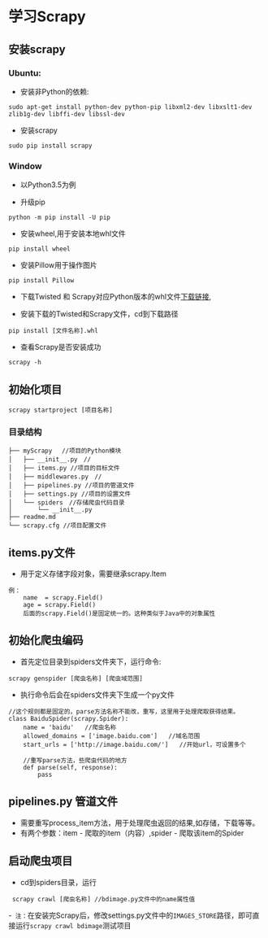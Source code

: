 # 学习Scrapy

## 安装scrapy
### Ubuntu:
- 安装非Python的依赖:
 ```
 sudo apt-get install python-dev python-pip libxml2-dev libxslt1-dev zlib1g-dev libffi-dev libssl-dev
 ```
- 安装scrapy
```
sudo pip install scrapy
```

### Window

- 以Python3.5为例

+ 升级pip
```shell
python -m pip install -U pip
```
+ 安装wheel,用于安装本地whl文件
```shell
pip install wheel
```
+ 安装Pillow用于操作图片
```shell
pip install Pillow
```
+ 下载Twisted 和  Scrapy对应Python版本的whl文件[下载链接](https://www.lfd.uci.edu/~gohlke/pythonlibs/),

+ 安装下载的Twisted和Scrapy文件，cd到下载路径
```
pip install [文件名称].whl
```
+ 查看Scrapy是否安装成功
```
scrapy -h
```

## 初始化项目
```shell
scrapy startproject [项目名称]
```
### 目录结构

```
├── myScrapy 　//项目的Python模块
│   ├── __init__.py　//
│   ├── items.py //项目的目标文件
│   ├── middlewares.py　//
│   ├── pipelines.py //项目的管道文件
│   ├── settings.py //项目的设置文件
│   └── spiders　//存储爬虫代码目录
│       └── __init__.py
├── readme.md
└── scrapy.cfg //项目配置文件
```

## items.py文件

- 用于定义存储字段对象，需要继承scrapy.Item

```
例：
    name  = scrapy.Field()
    age = scrapy.Field()
    后面的scrapy.Field()是固定统一的。这种类似于Java中的对象属性
```

## 初始化爬虫编码

 - 首先定位目录到spiders文件夹下，运行命令:

 ```shell
 scrapy genspider [爬虫名称] [爬虫域范围]
 ```

- 执行命令后会在spiders文件夹下生成一个py文件

```shell
//这个规则都是固定的，parse方法名称不能改，重写，这里用于处理爬取获得结果。
class BaiduSpider(scrapy.Spider):
    name = 'baidu'   //爬虫名称
    allowed_domains = ['image.baidu.com']   //域名范围
    start_urls = ['http://image.baidu.com/']   //开始url，可设置多个

    //重写parse方法，些爬虫代码的地方
    def parse(self, response):
        pass
```

## pipelines.py 管道文件

- 需要重写process_item方法，用于处理爬虫返回的结果,如存储，下载等等。   
- 有两个参数：item - 爬取的item（内容）,spider - 爬取该item的Spider

## 启动爬虫项目
- cd到spiders目录，运行
```
 scrapy crawl [爬虫名称] //bdimage.py文件中的name属性值
 ```

-` 注：`在安装完Scrapy后，修改settings.py文件中的`IMAGES_STORE`路径，即可直接运行`scrapy crawl bdimage`测试项目